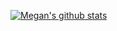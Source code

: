 [![Megan's github stats](https://github-readme-stats.vercel.app/api?username=megancooper)](https://github.com/anuraghazra/github-readme-stats)

